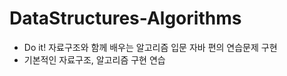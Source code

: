 # DataStructures-Algorithms
* Do it! 자료구조와 함께 배우는 알고리즘 입문 자바 편의 연습문제 구현<br />
* 기본적인 자료구조, 알고리즘 구현 연습<br />
